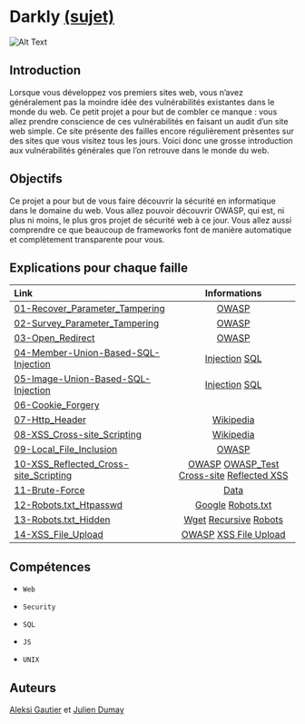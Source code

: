 # Darkly [(sujet)](https://cdn.intra.42.fr/pdf/pdf/3960/darkly.fr.pdf)

![Alt Text](https://media.giphy.com/media/HwOmxUKFFNEwU/giphy.gif)

## Introduction
Lorsque vous développez vos premiers sites web, vous n’avez généralement pas la
moindre idée des vulnérabilités existantes dans le monde du web.
Ce petit projet a pour but de combler ce manque : vous allez prendre conscience de
ces vulnérabilités en faisant un audit d’un site web simple. Ce site présente des failles
encore régulièrement présentes sur des sites que vous visitez tous les jours.
Voici donc une grosse introduction aux vulnérabilités générales que l’on retrouve dans
le monde du web.

## Objectifs
Ce projet a pour but de vous faire découvrir la sécurité en informatique dans le domaine du web.
Vous allez pouvoir découvrir OWASP, qui est, ni plus ni moins, le plus gros projet de
sécurité web à ce jour.
Vous allez aussi comprendre ce que beaucoup de frameworks font de manière automatique et complètement transparente pour vous.


## Explications pour chaque faille
| Link  | Informations  |
|:---------|:--------:|
|[01-Recover_Parameter_Tampering](https://github.com/ChokMania/Darkly/blob/master/01-Recover_Parameter_Tampering/Ressources/explications.md) | [OWASP](https://www.owasp.org/index.php?title=Web_Parameter_Tampering&setlang=en)|
|[02-Survey_Parameter_Tampering](https://github.com/ChokMania/Darkly/blob/master/02-Survey_Parameter_Tampering/Ressources/explications.md) | [OWASP](https://www.owasp.org/index.php?title=Web_Parameter_Tampering&setlang=en)|
|[03-Open_Redirect](https://github.com/ChokMania/Darkly/blob/master/03-Open_Redirect/Ressources/explications.md) | [OWASP](https://owasp.org/www-community/attacks/Web_Parameter_Tampering)|
|[04-Member-Union-Based-SQL-Injection](https://github.com/ChokMania/Darkly/blob/master/04-Member-Union-Based-SQL-Injection/Ressources/explications.md) | [Injection](https://www.imperva.com/learn/application-security/sql-injection-sqli/) [SQL](https://dev.mysql.com/doc/refman/8.0/en/tables-table.html)|
|[05-Image-Union-Based-SQL-Injection](https://github.com/ChokMania/Darkly/blob/master/05-Image-Union-Based-SQL-Injection/Ressources/explications.md) | [Injection](https://www.imperva.com/learn/application-security/sql-injection-sqli/) [SQL](https://dev.mysql.com/doc/refman/8.0/en/tables-table.html)|
|[06-Cookie_Forgery](https://github.com/ChokMania/Darkly/blob/master/06-Cookie_Forgery/Ressources/explications.md) ||
|[07-Http_Header](https://github.com/ChokMania/Darkly/blob/master/07-Http_Header/Ressources/explications.md) | [Wikipedia](https://fr.wikipedia.org/wiki/Vuln%C3%A9rabilit%C3%A9_des_services_d%27authentification_web)|
|[08-XSS_Cross-site_Scripting](https://github.com/ChokMania/Darkly/blob/master/8-XSS_Cross-site_Scripting/Ressources/explications.md) | [Wikipedia](https://fr.wikipedia.org/wiki/Cross-site_scripting)|
|[09-Local_File_Inclusion](https://github.com/ChokMania/Darkly/blob/master/09-Local_File_Inclusion/Ressources/explications.md) | [OWASP](https://blog.clever-age.com/fr/2014/10/21/owasp-local-remote-file-inclusion-lfi-rfi/)|
|[10-XSS_Reflected_Cross-site_Scripting](https://github.com/ChokMania/Darkly/blob/master/10-XSS_Reflected_Cross-site_Scripting/Ressources/explications.md) | [OWASP](https://owasp.org/www-community/attacks/xss/) [OWASP_Test](https://www.owasp.org/index.php/Testing_for_Reflected_Cross_site_scripting_%28OTG-INPVAL-001%29) [Cross-site](https://portswigger.net/web-security/cross-site-scripting) [Reflected XSS](https://portswigger.net/web-security/cross-site-scripting/reflected)|
|[11-Brute-Force](https://github.com/ChokMania/Darkly/blob/master/11-Brute-Force/Ressources/explications.md) | [Data](https://github.com/danielmiessler/SecLists/blob/master/Passwords/Common-Credentials/10-million-password-list-top-1000.txt)|
|[12-Robots.txt_Htpasswd](https://github.com/ChokMania/Darkly/blob/master/12-Robots.txt_Htpasswd/Ressources/explications.md) | [Google](https://support.google.com/webmasters/answer/6062608?hl=fr) [Robots.txt](http://robots-txt.com/)|
|[13-Robots.txt_Hidden](https://github.com/ChokMania/Darkly/blob/master/13-Robots.txt_Hidden/Ressources/explications.md) | [Wget](https://doc.ubuntu-fr.org/wget) [Recursive](https://www.gnu.org/software/wget/manual/html_node/Recursive-Retrieval-Options.html) [Robots](https://gist.github.com/simonw/27e810771137408fd7834ad153750c41)|
|[14-XSS_File_Upload](https://github.com/ChokMania/Darkly/blob/master/14-XSS_File_Upload/Ressources/explications.md) | [OWASP](https://owasp.org/www-community/vulnerabilities/Unrestricted_File_Upload) [XSS File Upload](https://brutelogic.com.br/blog/file-upload-xss/)|

## Compétences
- <code>Web</code>

- <code>Security</code>

- <code>SQL</code>

- <code>JS</code>

- <code>UNIX</code>

## Auteurs

[Aleksi Gautier](https://github.com/KeIias) et 
[Julien Dumay](https://github.com/ChokMania)